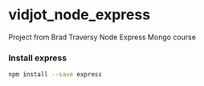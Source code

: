 # vidjot_node_express

Project from Brad Traversy Node Express Mongo course

### Install express

```sh
npm install --save express
```

